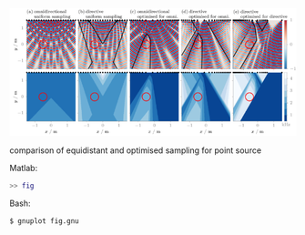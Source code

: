 ![Fig](fig.png)

comparison of equidistant and optimised sampling for point source

Matlab:
```Matlab
>> fig
```

Bash:
```Bash
$ gnuplot fig.gnu
```
